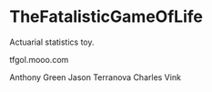 TheFatalisticGameOfLife
=======================

Actuarial statistics toy.

tfgol.mooo.com


Anthony Green
Jason Terranova
Charles Vink
